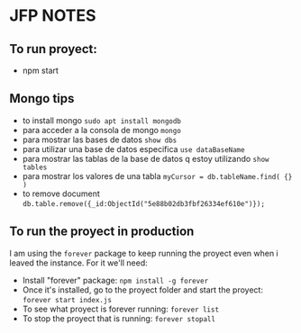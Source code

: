 # JFP NOTES

## To run proyect:
* npm start

## Mongo tips
* to install mongo `sudo apt install mongodb`
* para acceder a la consola de mongo `mongo`
* para mostrar las bases de datos `show dbs`
* para utilizar una base de datos especifica `use dataBaseName`
* para mostrar las tablas de la base de datos q estoy utilizando `show tables`
* para mostrar los valores de una tabla `myCursor = db.tableName.find( {} )`
* to remove document `db.table.remove({_id:ObjectId("5e88b02db3fbf26334ef610e")});`

## To run the proyect in production
I am using the `forever` package to keep running the proyect even when i leaved the instance. For it we'll need:
* Install "forever" package: `npm install -g forever`
* Once it's installed, go to the proyect folder and start the proyect: `forever start index.js`
* To see what proyect is forever running: `forever list`
* To stop the proyect that is running: `forever stopall`